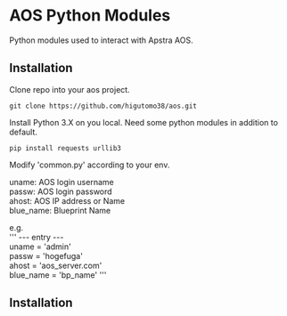 # **AOS Python Modules**

Python modules used to interact with Apstra AOS.

## **Installation**

Clone repo into your aos project.

```
git clone https://github.com/higutomo38/aos.git
```

Install Python 3.X on you local. Need some python modules in addition to default.
```
pip install requests urllib3
```

Modify 'common.py' according to your env. 

uname: AOS login username<br>
passw: AOS login password<br>
ahost: AOS IP address or Name<br>
blue_name: Blueprint Name

e.g.<br>
'''
--- entry ---<br>
uname = 'admin'<br>
passw = 'hogefuga'<br>
ahost = 'aos_server.com'<br>
blue_name = 'bp_name'
'''

## **Installation**

